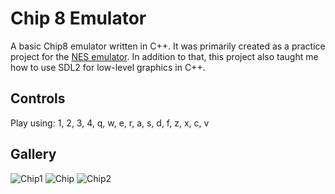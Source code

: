 # Chip 8 Emulator

A basic Chip8 emulator written in C++. It was primarily created as a practice project for the [NES emulator](). In addition to that, this project also taught me how to use SDL2 for low-level graphics in C++.

## Controls 

Play using: 1, 2, 3, 4, q, w, e, r, a, s, d, f, z, x, c, v

## Gallery


![Chip1](https://github.com/user-attachments/assets/32f1cc86-9a1a-4748-ba31-4f76cf35cf1c)
![Chip](https://github.com/user-attachments/assets/36d087ff-cbbb-4215-9995-b75c277e1425)
![Chip2](https://github.com/user-attachments/assets/9b80e1fb-a18d-47a2-9756-03a98bf16006)

